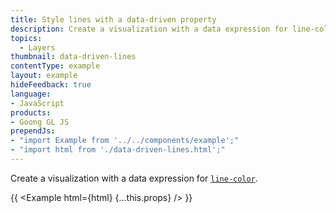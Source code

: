 ```yaml
---
title: Style lines with a data-driven property
description: Create a visualization with a data expression for line-color.
topics:
  - Layers
thumbnail: data-driven-lines
contentType: example
layout: example
hideFeedback: true
language:
- JavaScript
products:
- Goong GL JS
prependJs:
- "import Example from '../../components/example';"
- "import html from './data-driven-lines.html';"
---
```


Create a visualization with a data expression for [`line-color`](/goong-js-docs/style-spec/layers/#paint-line-line-color).

{{ <Example html={html} {...this.props} /> }}
